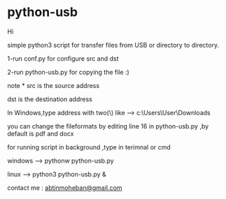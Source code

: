 # python-usb
Hi 

simple python3 script for transfer files from USB or directory to directory.

1-run conf.py for configure src and dst 

2-run python-usb.py for copying the file :) 

note *
  src is the source address
  
  dst is the destination address
  
  In Windows,type address with two(\\) like --> c:\\Users\\User\\Downloads 
  
  you can change the fileformats by editing  line 16 in python-usb.py ,by default is pdf and docx
  
  for running script in background ,type in terimnal or cmd 
  
  windows --> pythonw python-usb.py   
  
  linux --> python3 python-usb.py &
    
  
 contact me : 
   abtinmoheban@gmail.com
